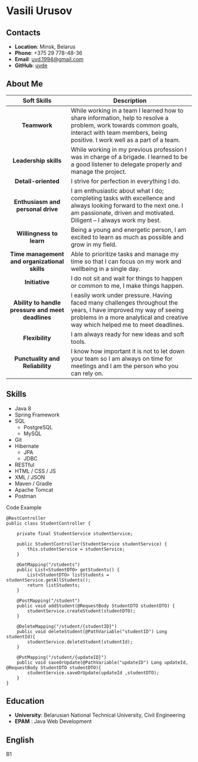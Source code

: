 # Vasili Urusov

## Contacts
- __Location__: Minsk, Belarus
- __Phone__: +375 29 778-48-36
- __Email__: uvd.1994@gmail.com
- __GitHub__: [uvde](https://github.com/uvde)

## About Me
Soft Skills | Description
:---: | ---
**Teamwork** | While working in a team I learned how to share information, help to resolve a problem, work towards common goals, interact with team members, being positive. I work well as a part of a team. 
**Leadership skills** | While working in my previous profession I was in charge of a brigade. I learned to be a good listener to delegate properly and manage the project. 
**Detail-oriented** | I strive for perfection in everything I do.  
**Enthusiasm and personal drive** | I am enthusiastic about what I do; completing tasks with excellence and always looking forward to the next one. I am passionate, driven and motivated. Diligent – I always work my best.
**Willingness to learn** | Being a young and energetic person, I am excited to learn as much as possible and grow in my field. 
**Time management and organizational skills** | Able to prioritize tasks and manage my time so that I can focus on my work and wellbeing in a single day. 
**Initiative** | I do not sit and wait for things to happen or common to me, I make things happen. 
**Ability to handle pressure and meet deadlines** | I easily work under pressure. Having faced many challenges throughout the years, I have improved my way of seeing problems in a more analytical and creative way which helped me to meet deadlines. 
**Flexibility** |  I am always ready for new ideas and soft tools.
**Punctuality and Reliability** |  I know how important it is not to let down your team so I am always on time for meetings and I am the person who you can rely on. 

## Skills

+ Java 8 
+ Spring Framework
+ SQL
   + PostgreSQL
   + MySQL
+ Git
+ Hibernate
   + JPA
   + JDBC
+ RESTful
+ HTML / CSS / JS
+ XML / JSON
+ Maven / Gradle
+ Apache Tomcat
+ Postman

Code Example
```
@RestController
public class StudentController {

    private final StudentService studentService;

    public StudentController(StudentService studentService) {
        this.studentService = studentService;
    }

    @GetMapping("/students")
    public List<StudentDTO> getStudents() {
        List<StudentDTO> listStudents = studentService.getAllStudents();
        return listStudents;
    }

    @PostMapping("/student")
    public void addStudent(@RequestBody StudentDTO studentDTO) {
        studentService.createStudent(studentDTO);
    }

    @DeleteMapping("/student/{studentID}")
    public void deleteStudent(@PathVariable("studentID") Long studentId){
        studentService.deleteStudent(studentId);
    }

    @PutMapping("/student/{updateID}")
    public void saveOrUpdate(@PathVariable("updateID") Long updateId, @RequestBody StudentDTO studentDTO){
        studentService.saveOrUpdate(updateId ,studentDTO);
    }
}
```

## Education

- **University**: Belarusian National Technical University, Civil Engineering
- **EPAM** : Java Web Development

## English

B1